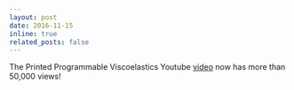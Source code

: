 ```yaml
---
layout: post
date: 2016-11-15
inline: true
related_posts: false
---
```


The Printed Programmable Viscoelastics Youtube <a href = "https://www.youtube.com/watch?v=zrRs4GXxjVA">video</a> now has more than 50,000 views!